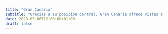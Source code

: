 ```yaml
---
title: "Gran Canaria"
subtitle: "Gracias a su posición central, Gran Canaria ofrece vistas a todas las islas, excepto La Palma (escondida detrás de Tenerife)."
date: 2023-05-06T12:00:00+01:00
draft: false
---
```

